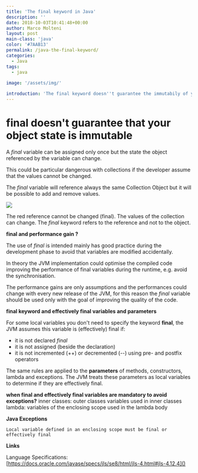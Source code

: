 ```yaml
---
title: 'The final keyword in Java'
description: ''
date: 2018-10-03T10:41:48+00:00
author: Marco Molteni
layout: post
main-class: 'java'
color: '#7AAB13'
permalink: /java-the-final-keyword/
categories:
  - Java
tags:
  - java
 
image: '/assets/img/'

introduction: 'The final keyword doesn''t guarantee the immutabily of your objects. It''s really performant?'
---
```

# final doesn't guarantee that your object state is immutable
A *final* variable can be assigned only once but the state the object referenced by the variable can change.

This could be particular dangerous with collections if the developer assume that the values cannot be changed.

The *final* variable will reference always the same Collection Object but it will be possible to add and remove values.

<img src="{{site.baseurl}}/assets/img/uploads/2018/java-final.png" />

The red reference cannot be changed (final). The values of the collection can change.
The *final* keyword refers to the reference and not to the object.

**final and performance gain ?**

The use of *final* is intended mainly has good practice during the development phase to avoid that variables are modified accidentally.

In theory the JVM implementation could optimise the compiled code improving the performance of final variables during the runtime, e.g. avoid the synchronisation.

The performance gains are only assumptions and the performances could change with every new release of the JVM, for this reason the *final* variable should be used only with the goal of improving the quality of the code.

**final keyword and effectively final variables and parameters**

For some local variables you don't need to specify the keyword **final**, the JVM assumes this variable is (effectively) final if:

* it is not declared *final*
* it is not assigned (beside the declaration)
* it is not incremented (++) or decremented (--) using pre- and postfix operators

The same rules are applied to the **parameters** of methods, constructors, lambda and exceptions. The JVM treats these parameters as local variables to determine if they are effectively final.

**when final and effectively final variables are mandatory to avoid exceptions?**
inner classes: outer classes variables used in inner classes
lambda: variables of the enclosing scope used in the lambda body

**Java Exceptions**

`Local variable defined in an enclosing scope must be final or effectively final`

**Links**

Language Specifications: [https://docs.oracle.com/javase/specs/jls/se8/html/jls-4.html#jls-4.12.4]()